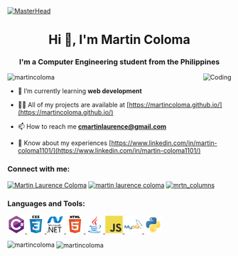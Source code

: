 [![MasterHead](https://i.pinimg.com/originals/fc/21/16/fc2116fb21de12a62d4b36c31bbb1e6f.gif)](https://martincoloma.github.io/)
<h1 align="center">Hi 👋, I'm Martin Coloma</h1>
<h3 align="center">I'm a Computer Engineering student from the Philippines</h3>
<img align="right" alt="Coding" width-"40" src="https://cdn.dribbb1e.com/users/1162Ø7t7/screenshots/3848914/programmer.gif">
<p align="left"> <img src="https://komarev.com/ghpvc/?username=martincoloma&label=Profile%20views&color=0e75b6&style=flat" alt="martincoloma" /> </p>

- 🌱 I’m currently learning **web development**

- 👨‍💻 All of my projects are available at [https://martincoloma.github.io/](https://martincoloma.github.io/)

- 📫 How to reach me **cmartinlaurence@gmail.com**

- 📄 Know about my experiences [https://www.linkedin.com/in/martin-coloma1101/](https://www.linkedin.com/in/martin-coloma1101/)

<h3 align="left">Connect with me:</h3>
<p align="left">
<a href="https://www.linkedin.com/in/martin-coloma1101/" target="blank"><img align="center" src="https://raw.githubusercontent.com/rahuldkjain/github-profile-readme-generator/master/src/images/icons/Social/linked-in-alt.svg" alt="Martin Laurence Coloma" height="30" width="40" /></a>
<a href="https://www.facebook.com/mrtn.clm20" target="blank"><img align="center" src="https://raw.githubusercontent.com/rahuldkjain/github-profile-readme-generator/master/src/images/icons/Social/facebook.svg" alt="martin laurence coloma" height="30" width="40" /></a>
<a href="https://instagram.com/mrtn_columns" target="blank"><img align="center" src="https://raw.githubusercontent.com/rahuldkjain/github-profile-readme-generator/master/src/images/icons/Social/instagram.svg" alt="mrtn_columns" height="30" width="40" /></a>
</p>

<h3 align="left">Languages and Tools:</h3>
<p align="left"> <a href="https://www.w3schools.com/cs/" target="_blank" rel="noreferrer"> <img src="https://raw.githubusercontent.com/devicons/devicon/master/icons/csharp/csharp-original.svg" alt="csharp" width="40" height="40"/> </a> <a href="https://www.w3schools.com/css/" target="_blank" rel="noreferrer"> <img src="https://raw.githubusercontent.com/devicons/devicon/master/icons/css3/css3-original-wordmark.svg" alt="css3" width="40" height="40"/> </a> <a href="https://dotnet.microsoft.com/" target="_blank" rel="noreferrer"> <img src="https://raw.githubusercontent.com/devicons/devicon/master/icons/dot-net/dot-net-original-wordmark.svg" alt="dotnet" width="40" height="40"/> </a> <a href="https://www.w3.org/html/" target="_blank" rel="noreferrer"> <img src="https://raw.githubusercontent.com/devicons/devicon/master/icons/html5/html5-original-wordmark.svg" alt="html5" width="40" height="40"/> </a> <a href="https://www.java.com" target="_blank" rel="noreferrer"> <img src="https://raw.githubusercontent.com/devicons/devicon/master/icons/java/java-original.svg" alt="java" width="40" height="40"/> </a> <a href="https://developer.mozilla.org/en-US/docs/Web/JavaScript" target="_blank" rel="noreferrer"> <img src="https://raw.githubusercontent.com/devicons/devicon/master/icons/javascript/javascript-original.svg" alt="javascript" width="40" height="40"/> </a> <a href="https://www.mysql.com/" target="_blank" rel="noreferrer"> <img src="https://raw.githubusercontent.com/devicons/devicon/master/icons/mysql/mysql-original-wordmark.svg" alt="mysql" width="40" height="40"/> </a> <a href="https://www.python.org" target="_blank" rel="noreferrer"> <img src="https://raw.githubusercontent.com/devicons/devicon/master/icons/python/python-original.svg" alt="python" width="40" height="40"/> </a> </p>

<p><img align="left" src="https://github-readme-stats.vercel.app/api/top-langs?username=martincoloma&show_icons=true&locale=en&layout=compact" alt="martincoloma" /></p>

<p>&nbsp;<img align="center" src="https://github-readme-stats.vercel.app/api?username=martincoloma&show_icons=true&locale=en" alt="martincoloma" /></p>
